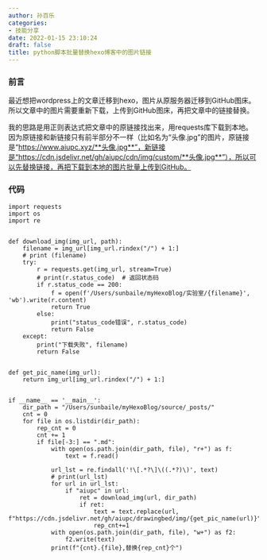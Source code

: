 ```yaml
---
author: 孙百乐
categories:
- 技能分享
date: 2022-01-15 23:10:24
draft: false
title: python脚本批量替换hexo博客中的图片链接
---
```


### 前言

最近想把wordpress上的文章迁移到hexo，图片从原服务器迁移到GitHub图床。所以文章中的图片需要重新下载，上传到GitHub图床，再把文章中的链接替换。

我的思路是用正则表达式把文章中的原链接找出来，用requests库下载到本地。因为原链接和新链接只有前半部分不一样（比如名为“头像.jpg”的图片，原链接是“https://www.aiupc.xyz/**头像.jpg**”，新链接是“https://cdn.jsdelivr.net/gh/aiupc/cdn/img/custom/**头像.jpg**”），所以可以先替换链接，再把下载到本地的图片批量上传到GitHub。

### 代码

```
import requests
import os
import re


def download_img(img_url, path):
    filename = img_url[img_url.rindex("/") + 1:]
    # print (filename)
    try:
        r = requests.get(img_url, stream=True)
        # print(r.status_code)  # 返回状态码
        if r.status_code == 200:
            f = open(f'/Users/sunbaile/myHexoBlog/实验室/{filename}', 'wb').write(r.content)
            return True
        else:
            print("status_code错误", r.status_code)
            return False
    except:
        print("下载失败", filename)
        return False


def get_pic_name(img_url):
    return img_url[img_url.rindex("/") + 1:]


if __name__ == '__main__':
    dir_path = "/Users/sunbaile/myHexoBlog/source/_posts/"
    cnt = 0
    for file in os.listdir(dir_path):
        rep_cnt = 0
        cnt += 1
        if file[-3:] == ".md":
            with open(os.path.join(dir_path, file), "r+") as f:
                text = f.read()

            url_lst = re.findall('!\[.*?\]\((.*?)\)', text)
            # print(url_lst)
            for url in url_lst:
                if "aiupc" in url:
                    ret = download_img(url, dir_path)
                    if ret:
                        text = text.replace(url, f"https://cdn.jsdelivr.net/gh/aiupc/drawingbed/img/{get_pic_name(url)}")
                        rep_cnt+=1
            with open(os.path.join(dir_path, file), "w+") as f2:
                f2.write(text)
            print(f"{cnt}.{file},替换{rep_cnt}个")
```